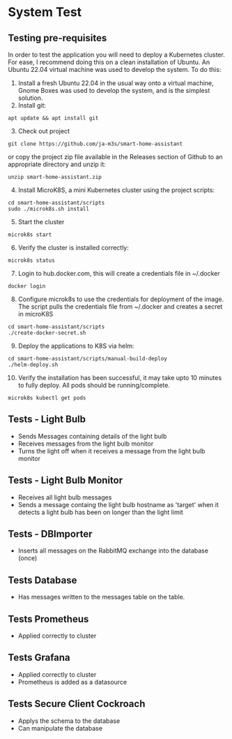 # System Test

## Testing pre-requisites

In order to test the application you will need to deploy a Kubernetes cluster. For ease, I recommend doing this on a clean installation of Ubuntu. An Ubuntu 22.04 virtual machine was used to develop the system. To do this:

1. Install a fresh Ubuntu 22.04 in the usual way onto a virtual machine, Gnome Boxes was used to develop the system, and is the simplest solution.
2. Install git:
```
apt update && apt install git
```
3. Check out project
```
git clone https://github.com/ja-m3s/smart-home-assistant
```
or copy the project zip file available in the Releases section of Github to an appropriate directory and unzip it:
```
unzip smart-home-assistant.zip
```
4. Install MicroK8S, a mini Kubernetes cluster using the project scripts:
```
cd smart-home-assistant/scripts
sudo ./microk8s.sh install
```
5. Start the cluster
```
microk8s start
```
6. Verify the cluster is installed correctly:
```
microk8s status
```
7. Login to hub.docker.com, this will create a credentials file in ~/.docker
```
docker login
```
8.   Configure microk8s to use the credentials for deployment of the image. The script pulls the credentials file from ~/.docker and creates a secret in microK8S
```
cd smart-home-assistant/scripts
./create-docker-secret.sh
```
9.   Deploy the applications to K8S via helm: 
```
cd smart-home-assistant/scripts/manual-build-deploy
./helm-deploy.sh
```
10. Verify the installation has been successful, it may take upto 10 minutes to fully deploy. All pods should be running/complete.
```
microk8s kubectl get pods
```

## Tests - Light Bulb

- Sends Messages containing details of the light bulb
- Receives messages from the light bulb monitor
- Turns the light off when it receives a message from the light bulb monitor

## Tests - Light Bulb Monitor

- Receives all light bulb messages
- Sends a message containg the light bulb hostname as 'target' when it detects a light bulb has been on longer than the light limit

## Tests - DBImporter

- Inserts all messages on the RabbitMQ exchange into the database (once)

## Tests Database

- Has messages written to the messages table on the table.

## Tests Prometheus

- Applied correctly to cluster

## Tests Grafana

- Applied correctly to cluster
- Prometheus is added as a datasource

## Tests Secure Client Cockroach

- Applys the schema to the database
- Can manipulate the database
